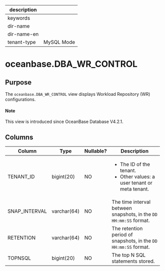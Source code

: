 |description||
|---|---|
|keywords||
|dir-name||
|dir-name-en||
|tenant-type|MySQL Mode|

# oceanbase.DBA_WR_CONTROL

## Purpose

The `oceanbase.DBA_WR_CONTROL` view displays Workload Repository (WR) configurations. 

<main id="notice" type='explain'>
  <h4>Note</h4>
  <p>This view is introduced since OceanBase Database V4.2.1. </p>
</main>

## Columns

| **Column** | **Type** | **Nullable?** | **Description** |
| --- | --- | --- | --- |
| TENANT_ID | bigint(20) | NO | <ul><li>The ID of the tenant. </li><li>Other values: a user tenant or meta tenant. </li></ul> |
| SNAP_INTERVAL | varchar(64) | NO | The time interval between snapshots, in the `DD HH:mm:SS` format. |
| RETENTION | varchar(64) | NO | The retention period of snapshots, in the `DD HH:mm:SS` format. |
| TOPNSQL | bigint(20) | NO | The top N SQL statements stored. |
